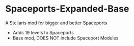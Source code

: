 # Spaceports-Expanded-Base

A Stellaris mod for bigger and better Spaceports
- Adds 19 levels to Spaceports
- Base mod, DOES NOT include Spaceport Modules
